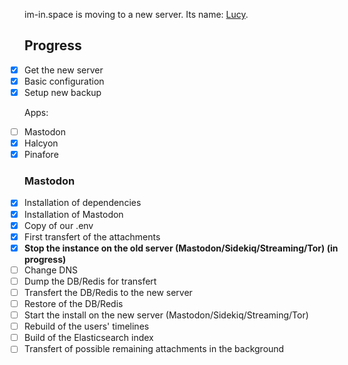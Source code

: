 im-in.space is moving to a new server. Its name: [Lucy](https://en.wikipedia.org/wiki/Lucy_(spacecraft)).


## Progress
- [x] Get the new server
- [x] Basic configuration
- [x] Setup new backup

Apps:

- [ ] Mastodon
- [x] Halcyon 
- [x] Pinafore

### Mastodon

- [x] Installation of dependencies
- [x] Installation of Mastodon
- [x] Copy of our .env
- [x] First transfert of the attachments
- [x] **Stop the instance on the old server (Mastodon/Sidekiq/Streaming/Tor) (in progress)**
- [ ] Change DNS
- [ ] Dump the DB/Redis for transfert
- [ ] Transfert the DB/Redis to the new server
- [ ] Restore of the DB/Redis
- [ ] Start the install on the new server (Mastodon/Sidekiq/Streaming/Tor)
- [ ] Rebuild of the users' timelines
- [ ] Build of the Elasticsearch index
- [ ] Transfert of possible remaining attachments in the background

<style>
ul.task-list {
  list-style: none;
  padding-left: 0;
}

.task-list-item-checkbox {
  margin-right: 10px;
}
</style>
